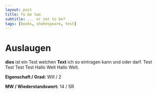 ```yaml
---
layout: post
title: To be two
subtitle: ... or not to be?
tags: [books, shakespeare, test]
---
```


# Auslaugen

**dies** ist ein Test welchen **Text** ich so eintragen kann und oder darf.
Test Test Test Test Hallo Welt Hallo Welt.

**Eigenschaft / Grad:** Will / 2

**MW / Wiederstandswert:** 14 / SR
